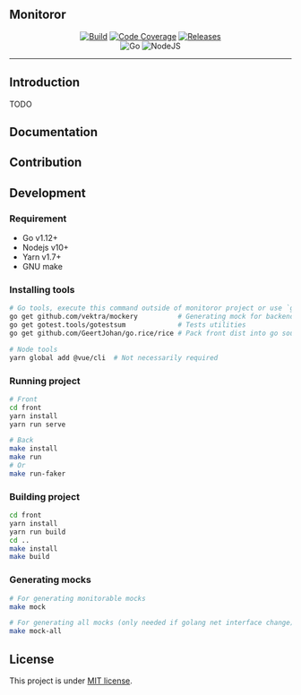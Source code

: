 <p align="center">
    <h2>Monitoror</h2>
</p>

<p align="center">
  <a href="https://travis-ci.org/monitoror/monitoror/branches"><img src="https://img.shields.io/travis/monitoror/monitoror/master.svg?style=for-the-badge" alt="Build"/></a>
  <a href="https://codecov.io/gh/monitoror/monitoror"><img src="https://img.shields.io/codecov/c/gh/monitoror/monitoror/master.svg?style=for-the-badge" alt="Code Coverage"/></a>
  <a href="https://github.com/monitoror/monitoror/releases"><img src="https://img.shields.io/github/release/monitoror/monitoror.svg?style=for-the-badge" alt="Releases"/></a>
  <br>
  <img src="https://img.shields.io/badge/Go-1.12-blue.svg?style=for-the-badge" alt="Go"/>
  <img src="https://img.shields.io/badge/NodeJS-10.0-blue.svg?style=for-the-badge" alt="NodeJS"/>
</p>

------------------------------------

## Introduction

TODO

## Documentation

## Contribution

## Development
### Requirement
- Go v1.12+
- Nodejs v10+
- Yarn v1.7+
- GNU make

### Installing tools
```bash
# Go tools, execute this command outside of monitoror project or use `go mod tidy` after
go get github.com/vektra/mockery          # Generating mock for backend
go get gotest.tools/gotestsum             # Tests utilities
go get github.com/GeertJohan/go.rice/rice # Pack front dist into go source

# Node tools
yarn global add @vue/cli  # Not necessarily required
```

### Running project
```bash
# Front
cd front
yarn install
yarn run serve
```

```bash
# Back
make install
make run
# Or
make run-faker
```

### Building project
```bash
cd front
yarn install
yarn run build
cd ..
make install
make build
```

### Generating mocks
```bash
# For generating monitorable mocks
make mock

# For generating all mocks (only needed if golang net interface change)
make mock-all
```

## License
This project is under [MIT license](LICENSE).
